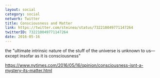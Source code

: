 ```yaml
---
layout: social
category: social
network: Twitter
title: Consciousness and Matter
link: https://twitter.com/steinea/status/732210049771147264
twitterID: 732210049771147264
date: 2016-05-16
---
```


the "ultimate intrinsic nature of the stuff of the universe is unknown to us—except insofar as it is consciousness"

<https://www.nytimes.com/2016/05/16/opinion/consciousness-isnt-a-mystery-its-matter.html>
